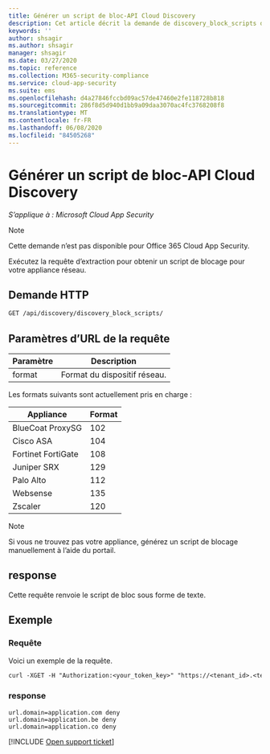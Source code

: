 ```yaml
---
title: Générer un script de bloc-API Cloud Discovery
description: Cet article décrit la demande de discovery_block_scripts dans l’API Cloud Discovery de Cloud App Security.
keywords: ''
author: shsagir
ms.author: shsagir
manager: shsagir
ms.date: 03/27/2020
ms.topic: reference
ms.collection: M365-security-compliance
ms.service: cloud-app-security
ms.suite: ems
ms.openlocfilehash: d4a27846fccbd09ac57de47460e2fe118728b818
ms.sourcegitcommit: 286f8d5d940d1bb9a09daa3070ac4fc3768208f8
ms.translationtype: MT
ms.contentlocale: fr-FR
ms.lasthandoff: 06/08/2020
ms.locfileid: "84505268"
---
```

# <a name="generate-block-script---cloud-discovery-api"></a>Générer un script de bloc-API Cloud Discovery

*S’applique à : Microsoft Cloud App Security*

> [!NOTE]
> Cette demande n’est pas disponible pour Office 365 Cloud App Security.

Exécutez la requête d’extraction pour obtenir un script de blocage pour votre appliance réseau.

## <a name="http-request"></a>Demande HTTP

```rest
GET /api/discovery/discovery_block_scripts/
```

## <a name="request-url-parameters"></a>Paramètres d’URL de la requête

| Paramètre | Description |
| --- | --- |
| format | Format du dispositif réseau. |

Les formats suivants sont actuellement pris en charge :

| Appliance | Format |
| --- | --- |
| BlueCoat ProxySG | 102 |
| Cisco ASA | 104 |
| Fortinet FortiGate | 108 |
| Juniper SRX | 129 |
| Palo Alto | 112 |
| Websense | 135 |
| Zscaler | 120 |

> [!NOTE]
> Si vous ne trouvez pas votre appliance, générez un script de blocage manuellement à l’aide du portail.

## <a name="response"></a>response

Cette requête renvoie le script de bloc sous forme de texte.

## <a name="example"></a>Exemple

### <a name="request"></a>Requête

Voici un exemple de la requête.

```rest
curl -XGET -H "Authorization:<your_token_key>" "https://<tenant_id>.<tenant_region>.contoso.com/api/discovery/discovery_block_scripts/?format=102&type=banned"
```

### <a name="response"></a>response

```text
url.domain=application.com deny
url.domain=application.be deny
url.domain=application.co deny
```

[!INCLUDE [Open support ticket](includes/support.md)]
